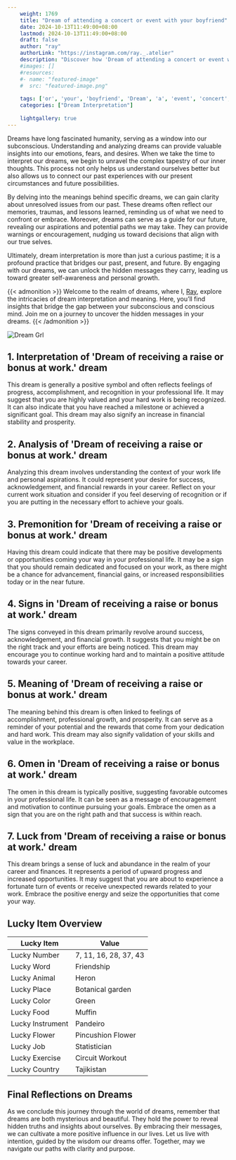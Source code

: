 ```yaml
---
    weight: 1769
    title: "Dream of attending a concert or event with your boyfriend"  # Assuming 'title' column exists
    date: 2024-10-13T11:49:00+08:00
    lastmod: 2024-10-13T11:49:00+08:00
    draft: false
    author: "ray"
    authorLink: "https://instagram.com/ray._.atelier"
    description: "Discover how 'Dream of attending a concert or event with your boyfriend' can interpret your future and uncover its significant meanings in your life."
    #images: []
    #resources:
    #- name: "featured-image"
    #  src: "featured-image.png"
    
    tags: ['or', 'your', 'boyfriend', 'Dream', 'a', 'event', 'concert', 'of', 'attending', 'with']
    categories: ["Dream Interpretation"]
    
    lightgallery: true
---
```

    
Dreams have long fascinated humanity, serving as a window into our subconscious. Understanding and analyzing dreams can provide valuable insights into our emotions, fears, and desires. When we take the time to interpret our dreams, we begin to unravel the complex tapestry of our inner thoughts. This process not only helps us understand ourselves better but also allows us to connect our past experiences with our present circumstances and future possibilities.

By delving into the meanings behind specific dreams, we can gain clarity about unresolved issues from our past. These dreams often reflect our memories, traumas, and lessons learned, reminding us of what we need to confront or embrace. Moreover, dreams can serve as a guide for our future, revealing our aspirations and potential paths we may take. They can provide warnings or encouragement, nudging us toward decisions that align with our true selves.

Ultimately, dream interpretation is more than just a curious pastime; it is a profound practice that bridges our past, present, and future. By engaging with our dreams, we can unlock the hidden messages they carry, leading us toward greater self-awareness and personal growth.

{{< admonition >}}
Welcome to the realm of dreams, where I, [Ray](https://instagram.com/ray._.atelier), explore the intricacies of dream interpretation and meaning. Here, you’ll find insights that bridge the gap between your subconscious and conscious mind. Join me on a journey to uncover the hidden messages in your dreams.
{{< /admonition >}}

![Dream Grl](https://cdn.pixabay.com/photo/2017/11/02/03/35/gothic-2910057_1280.jpg "Dream Grl")

## 1. Interpretation of 'Dream of receiving a raise or bonus at work.' dream

This dream is generally a positive symbol and often reflects feelings of progress, accomplishment, and recognition in your professional life. It may suggest that you are highly valued and your hard work is being recognized. It can also indicate that you have reached a milestone or achieved a significant goal. This dream may also signify an increase in financial stability and prosperity.

## 2. Analysis of 'Dream of receiving a raise or bonus at work.' dream

Analyzing this dream involves understanding the context of your work life and personal aspirations. It could represent your desire for success, acknowledgement, and financial rewards in your career. Reflect on your current work situation and consider if you feel deserving of recognition or if you are putting in the necessary effort to achieve your goals.

## 3. Premonition for 'Dream of receiving a raise or bonus at work.' dream

Having this dream could indicate that there may be positive developments or opportunities coming your way in your professional life. It may be a sign that you should remain dedicated and focused on your work, as there might be a chance for advancement, financial gains, or increased responsibilities today or in the near future.

## 4. Signs in 'Dream of receiving a raise or bonus at work.' dream

The signs conveyed in this dream primarily revolve around success, acknowledgement, and financial growth. It suggests that you might be on the right track and your efforts are being noticed. This dream may encourage you to continue working hard and to maintain a positive attitude towards your career.

## 5. Meaning of 'Dream of receiving a raise or bonus at work.' dream

The meaning behind this dream is often linked to feelings of accomplishment, professional growth, and prosperity. It can serve as a reminder of your potential and the rewards that come from your dedication and hard work. This dream may also signify validation of your skills and value in the workplace.

## 6. Omen in 'Dream of receiving a raise or bonus at work.' dream

The omen in this dream is typically positive, suggesting favorable outcomes in your professional life. It can be seen as a message of encouragement and motivation to continue pursuing your goals. Embrace the omen as a sign that you are on the right path and that success is within reach.

## 7. Luck from 'Dream of receiving a raise or bonus at work.' dream

This dream brings a sense of luck and abundance in the realm of your career and finances. It represents a period of upward progress and increased opportunities. It may suggest that you are about to experience a fortunate turn of events or receive unexpected rewards related to your work. Embrace the positive energy and seize the opportunities that come your way.

## Lucky Item Overview
| Lucky Item          | Value              |
|---------------|--------------------|
| Lucky Number        | 7, 11, 16, 28, 37, 43  |
| Lucky Word          | Friendship |
| Lucky Animal        | Heron |
| Lucky Place         | Botanical garden     |
| Lucky Color         | Green     |
| Lucky Food          | Muffin      |
| Lucky Instrument    | Pandeiro |
| Lucky Flower        | Pincushion Flower    |
| Lucky Job           | Statistician       |
| Lucky Exercise      | Circuit Workout  |
| Lucky Country       | Tajikistan    |


##  Final Reflections on Dreams

As we conclude this journey through the world of dreams, remember that dreams are both mysterious and beautiful. They hold the power to reveal hidden truths and insights about ourselves. By embracing their messages, we can cultivate a more positive influence in our lives. Let us live with intention, guided by the wisdom our dreams offer. Together, may we navigate our paths with clarity and purpose.
